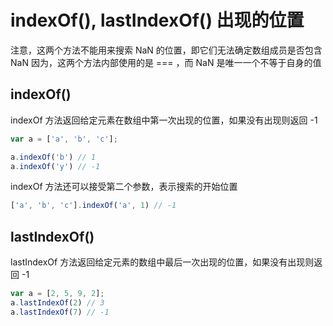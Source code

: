 # indexOf(), lastIndexOf() 出现的位置

注意，这两个方法不能用来搜索 NaN 的位置，即它们无法确定数组成员是否包含 NaN
因为，这两个方法内部使用的是 === ，而 NaN 是唯一一个不等于自身的值
## indexOf()
indexOf 方法返回给定元素在数组中第一次出现的位置，如果没有出现则返回 -1
```javascript
var a = ['a', 'b', 'c'];

a.indexOf('b') // 1
a.indexOf('y') // -1
```
indexOf 方法还可以接受第二个参数，表示搜索的开始位置
```javascript
['a', 'b', 'c'].indexOf('a', 1) // -1
```
## lastIndexOf()
lastIndexOf 方法返回给定元素的数组中最后一次出现的位置，如果没有出现则返回 -1
```javascript
var a = [2, 5, 9, 2];
a.lastIndexOf(2) // 3
a.lastIndexOf(7) // -1
```


